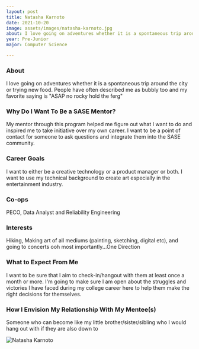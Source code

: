 ```yaml
---
layout: post
title: Natasha Karnoto 
date: 2021-10-20
image: assets/images/natasha-karnoto.jpg
about: I love going on adventures whether it is a spontaneous trip around the city or trying new food. People have often described me as bubbly too and my favorite saying is "ASAP no rocky hold the ferg"
year: Pre-Junior
major: Computer Science

---
```


### About

I love going on adventures whether it is a spontaneous trip around the city or trying new food. People have often described me as bubbly too and my favorite saying is "ASAP no rocky hold the ferg"

### Why Do I Want To Be a SASE Mentor?

My mentor through this program helped me figure out what I want to do and inspired me to take initiative over my own career. I want to be a point of contact for someone to ask questions and integrate them into the SASE community.

### Career Goals

I want to either be a creative technology or a product manager or both. I want to use my technical background to create art especially in the entertainment industry.

### Co-ops

PECO, Data Analyst and Reliability Engineering

### Interests

Hiking, Making art of all mediums (painting, sketching, digital etc), and going to concerts ooh most importantly...One Direction

### What to Expect From Me

I want to be sure that I aim to check-in/hangout with them at least once a month or more. I'm going to make sure I am open about the struggles and victories I have faced during my college career here to help them make the right decisions for themselves.

### How I Envision My Relationship With My Mentee(s) 

Someone who can become like my little brother/sister/sibling who I would hang out with if they are also down to 

<div class="text-center my-5">
    <img src="{ "https://sase-drexel.github.io/mentorship-2021/assets/images/natasha-karnoto.jpg" | absolute_url }" alt="Natasha Karnoto" class="rounded post-img" />
</div>
